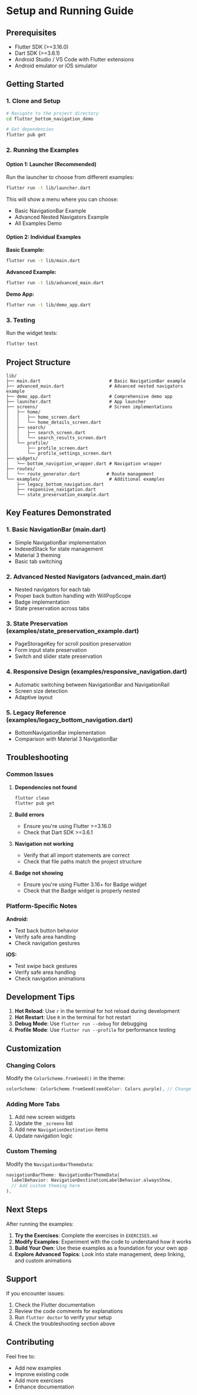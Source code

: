 # Setup and Running Guide

## Prerequisites

- Flutter SDK (>=3.16.0)
- Dart SDK (>=3.6.1)
- Android Studio / VS Code with Flutter extensions
- Android emulator or iOS simulator

## Getting Started

### 1. Clone and Setup

```bash
# Navigate to the project directory
cd flutter_bottom_navigation_demo

# Get dependencies
flutter pub get
```

### 2. Running the Examples

#### Option 1: Launcher (Recommended)
Run the launcher to choose from different examples:

```bash
flutter run -t lib/launcher.dart
```

This will show a menu where you can choose:
- Basic NavigationBar Example
- Advanced Nested Navigators Example
- All Examples Demo

#### Option 2: Individual Examples

**Basic Example:**
```bash
flutter run -t lib/main.dart
```

**Advanced Example:**
```bash
flutter run -t lib/advanced_main.dart
```

**Demo App:**
```bash
flutter run -t lib/demo_app.dart
```

### 3. Testing

Run the widget tests:

```bash
flutter test
```

## Project Structure

```
lib/
├── main.dart                          # Basic NavigationBar example
├── advanced_main.dart                 # Advanced nested navigators example
├── demo_app.dart                      # Comprehensive demo app
├── launcher.dart                      # App launcher
├── screens/                           # Screen implementations
│   ├── home/
│   │   ├── home_screen.dart
│   │   └── home_details_screen.dart
│   ├── search/
│   │   ├── search_screen.dart
│   │   └── search_results_screen.dart
│   └── profile/
│       ├── profile_screen.dart
│       └── profile_settings_screen.dart
├── widgets/
│   └── bottom_navigation_wrapper.dart # Navigation wrapper
├── routes/
│   └── route_generator.dart          # Route management
└── examples/                          # Additional examples
    ├── legacy_bottom_navigation.dart
    ├── responsive_navigation.dart
    └── state_preservation_example.dart
```

## Key Features Demonstrated

### 1. Basic NavigationBar (main.dart)
- Simple NavigationBar implementation
- IndexedStack for state management
- Material 3 theming
- Basic tab switching

### 2. Advanced Nested Navigators (advanced_main.dart)
- Nested navigators for each tab
- Proper back button handling with WillPopScope
- Badge implementation
- State preservation across tabs

### 3. State Preservation (examples/state_preservation_example.dart)
- PageStorageKey for scroll position preservation
- Form input state preservation
- Switch and slider state preservation

### 4. Responsive Design (examples/responsive_navigation.dart)
- Automatic switching between NavigationBar and NavigationRail
- Screen size detection
- Adaptive layout

### 5. Legacy Reference (examples/legacy_bottom_navigation.dart)
- BottomNavigationBar implementation
- Comparison with Material 3 NavigationBar

## Troubleshooting

### Common Issues

1. **Dependencies not found**
   ```bash
   flutter clean
   flutter pub get
   ```

2. **Build errors**
   - Ensure you're using Flutter >=3.16.0
   - Check that Dart SDK >=3.6.1

3. **Navigation not working**
   - Verify that all import statements are correct
   - Check that file paths match the project structure

4. **Badge not showing**
   - Ensure you're using Flutter 3.16+ for Badge widget
   - Check that the Badge widget is properly nested

### Platform-Specific Notes

**Android:**
- Test back button behavior
- Verify safe area handling
- Check navigation gestures

**iOS:**
- Test swipe back gestures
- Verify safe area handling
- Check navigation animations

## Development Tips

1. **Hot Reload**: Use `r` in the terminal for hot reload during development
2. **Hot Restart**: Use `R` in the terminal for hot restart
3. **Debug Mode**: Use `flutter run --debug` for debugging
4. **Profile Mode**: Use `flutter run --profile` for performance testing

## Customization

### Changing Colors
Modify the `ColorScheme.fromSeed()` in the theme:

```dart
colorScheme: ColorScheme.fromSeed(seedColor: Colors.purple), // Change color here
```

### Adding More Tabs
1. Add new screen widgets
2. Update the `_screens` list
3. Add new `NavigationDestination` items
4. Update navigation logic

### Custom Theming
Modify the `NavigationBarThemeData`:

```dart
navigationBarTheme: NavigationBarThemeData(
  labelBehavior: NavigationDestinationLabelBehavior.alwaysShow,
  // Add custom theming here
),
```

## Next Steps

After running the examples:

1. **Try the Exercises**: Complete the exercises in `EXERCISES.md`
2. **Modify Examples**: Experiment with the code to understand how it works
3. **Build Your Own**: Use these examples as a foundation for your own app
4. **Explore Advanced Topics**: Look into state management, deep linking, and custom animations

## Support

If you encounter issues:

1. Check the Flutter documentation
2. Review the code comments for explanations
3. Run `flutter doctor` to verify your setup
4. Check the troubleshooting section above

## Contributing

Feel free to:
- Add new examples
- Improve existing code
- Add more exercises
- Enhance documentation
